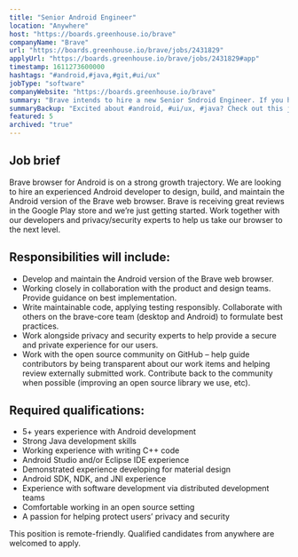 ```yaml
---
title: "Senior Android Engineer"
location: "Anywhere"
host: "https://boards.greenhouse.io/brave"
companyName: "Brave"
url: "https://boards.greenhouse.io/brave/jobs/2431829"
applyUrl: "https://boards.greenhouse.io/brave/jobs/2431829#app"
timestamp: 1611273600000
hashtags: "#android,#java,#git,#ui/ux"
jobType: "software"
companyWebsite: "https://boards.greenhouse.io/brave"
summary: "Brave intends to hire a new Senior Sndroid Engineer. If you have 5+ years experience with Android development, consider applying."
summaryBackup: "Excited about #android, #ui/ux, #java? Check out this job post!"
featured: 5
archived: "true"
---
```


## Job brief

Brave browser for Android is on a strong growth trajectory. We are looking to hire an experienced Android developer to design, build, and maintain the Android version of the Brave web browser. Brave is receiving great reviews in the Google Play store and we’re just getting started. Work together with our developers and privacy/security experts to help us take our browser to the next level.

## Responsibilities will include:

*   Develop and maintain the Android version of the Brave web browser.
*   Working closely in collaboration with the product and design teams. Provide guidance on best implementation.
*   Write maintainable code, applying testing responsibly. Collaborate with others on the brave-core team (desktop and Android) to formulate best practices.
*   Work alongside privacy and security experts to help provide a secure and private experience for our users.
*   Work with the open source community on GitHub – help guide contributors by being transparent about our work items and helping review externally submitted work. Contribute back to the community when possible (improving an open source library we use, etc).

##  Required qualifications:

*   5+ years experience with Android development
*   Strong Java development skills
*   Working experience with writing C++ code
*   Android Studio and/or Eclipse IDE experience
*   Demonstrated experience developing for material design
*   Android SDK, NDK, and JNI experience
*   Experience with software development via distributed development teams
*   Comfortable working in an open source setting
*   A passion for helping protect users’ privacy and security

This position is remote-friendly. Qualified candidates from anywhere are welcomed to apply.
